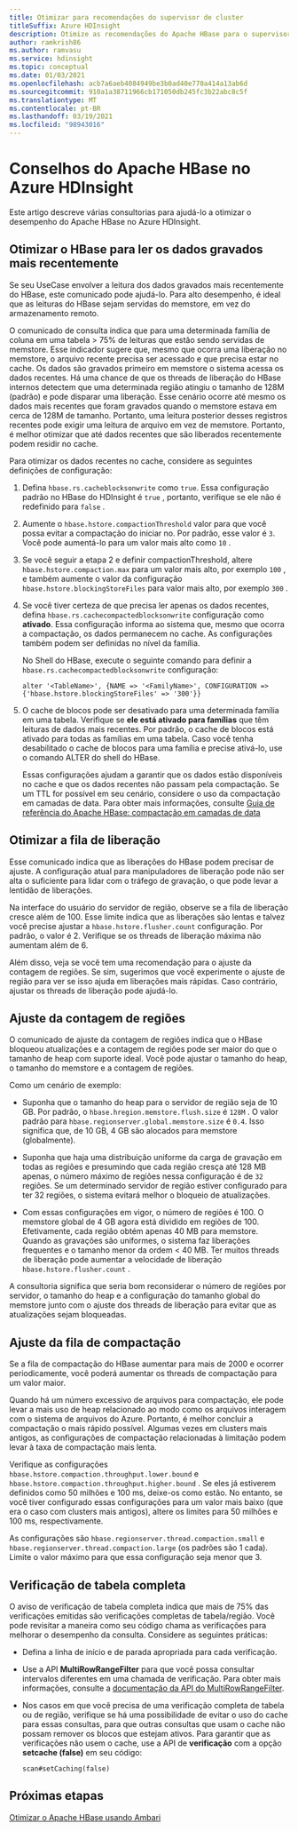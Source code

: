 ```yaml
---
title: Otimizar para recomendações do supervisor de cluster
titleSuffix: Azure HDInsight
description: Otimize as recomendações do Apache HBase para o supervisor de cluster no Azure HDInsight.
author: ramkrish86
ms.author: ramvasu
ms.service: hdinsight
ms.topic: conceptual
ms.date: 01/03/2021
ms.openlocfilehash: acb7a6aeb4084949be3b0ad40e770a414a13ab6d
ms.sourcegitcommit: 910a1a38711966cb171050db245fc3b22abc8c5f
ms.translationtype: MT
ms.contentlocale: pt-BR
ms.lasthandoff: 03/19/2021
ms.locfileid: "98943016"
---
```

# <a name="apache-hbase-advisories-in-azure-hdinsight"></a>Conselhos do Apache HBase no Azure HDInsight

Este artigo descreve várias consultorias para ajudá-lo a otimizar o desempenho do Apache HBase no Azure HDInsight. 

## <a name="optimize-hbase-to-read-most-recently-written-data"></a>Otimizar o HBase para ler os dados gravados mais recentemente

Se seu UseCase envolver a leitura dos dados gravados mais recentemente do HBase, este comunicado pode ajudá-lo. Para alto desempenho, é ideal que as leituras do HBase sejam servidas do memstore, em vez do armazenamento remoto.

O comunicado de consulta indica que para uma determinada família de coluna em uma tabela > 75% de leituras que estão sendo servidas de memstore. Esse indicador sugere que, mesmo que ocorra uma liberação no memstore, o arquivo recente precisa ser acessado e que precisa estar no cache. Os dados são gravados primeiro em memstore o sistema acessa os dados recentes. Há uma chance de que os threads de liberação do HBase internos detectem que uma determinada região atingiu o tamanho de 128M (padrão) e pode disparar uma liberação. Esse cenário ocorre até mesmo os dados mais recentes que foram gravados quando o memstore estava em cerca de 128M de tamanho. Portanto, uma leitura posterior desses registros recentes pode exigir uma leitura de arquivo em vez de memstore. Portanto, é melhor otimizar que até dados recentes que são liberados recentemente podem residir no cache.

Para otimizar os dados recentes no cache, considere as seguintes definições de configuração:

1. Defina `hbase.rs.cacheblocksonwrite` como `true`. Essa configuração padrão no HBase do HDInsight é `true` , portanto, verifique se ele não é redefinido para `false` .

2. Aumente o `hbase.hstore.compactionThreshold` valor para que você possa evitar a compactação do iniciar no. Por padrão, esse valor é `3`. Você pode aumentá-lo para um valor mais alto como `10` .

3. Se você seguir a etapa 2 e definir compactionThreshold, altere `hbase.hstore.compaction.max` para um valor mais alto, por exemplo `100` , e também aumente o valor da configuração `hbase.hstore.blockingStoreFiles` para valor mais alto, por exemplo `300` .

4. Se você tiver certeza de que precisa ler apenas os dados recentes, defina `hbase.rs.cachecompactedblocksonwrite` configuração como **ativado**. Essa configuração informa ao sistema que, mesmo que ocorra a compactação, os dados permanecem no cache. As configurações também podem ser definidas no nível da família. 

   No Shell do HBase, execute o seguinte comando para definir a `hbase.rs.cachecompactedblocksonwrite` configuração:
   
   ```
   alter '<TableName>', {NAME => '<FamilyName>', CONFIGURATION => {'hbase.hstore.blockingStoreFiles' => '300'}}
   ```

5. O cache de blocos pode ser desativado para uma determinada família em uma tabela. Verifique se **ele está ativado para famílias** que têm leituras de dados mais recentes. Por padrão, o cache de blocos está ativado para todas as famílias em uma tabela. Caso você tenha desabilitado o cache de blocos para uma família e precise ativá-lo, use o comando ALTER do shell do HBase.

   Essas configurações ajudam a garantir que os dados estão disponíveis no cache e que os dados recentes não passam pela compactação. Se um TTL for possível em seu cenário, considere o uso da compactação em camadas de data. Para obter mais informações, consulte [Guia de referência do Apache HBase: compactação em camadas de data](https://hbase.apache.org/book.html#ops.date.tiered)  

## <a name="optimize-the-flush-queue"></a>Otimizar a fila de liberação

Esse comunicado indica que as liberações do HBase podem precisar de ajuste. A configuração atual para manipuladores de liberação pode não ser alta o suficiente para lidar com o tráfego de gravação, o que pode levar a lentidão de liberações.

Na interface do usuário do servidor de região, observe se a fila de liberação cresce além de 100. Esse limite indica que as liberações são lentas e talvez você precise ajustar a   `hbase.hstore.flusher.count` configuração. Por padrão, o valor é 2. Verifique se os threads de liberação máxima não aumentam além de 6.

Além disso, veja se você tem uma recomendação para o ajuste da contagem de regiões. Se sim, sugerimos que você experimente o ajuste de região para ver se isso ajuda em liberações mais rápidas. Caso contrário, ajustar os threads de liberação pode ajudá-lo.

## <a name="region-count-tuning"></a>Ajuste da contagem de regiões

O comunicado de ajuste da contagem de regiões indica que o HBase bloqueou atualizações e a contagem de regiões pode ser maior do que o tamanho de heap com suporte ideal. Você pode ajustar o tamanho do heap, o tamanho do memstore e a contagem de regiões.

Como um cenário de exemplo:

- Suponha que o tamanho do heap para o servidor de região seja de 10 GB. Por padrão, o `hbase.hregion.memstore.flush.size` é `128M` . O valor padrão para `hbase.regionserver.global.memstore.size` é `0.4`. Isso significa que, de 10 GB, 4 GB são alocados para memstore (globalmente).

- Suponha que haja uma distribuição uniforme da carga de gravação em todas as regiões e presumindo que cada região cresça até 128 MB apenas, o número máximo de regiões nessa configuração é de `32` regiões. Se um determinado servidor de região estiver configurado para ter 32 regiões, o sistema evitará melhor o bloqueio de atualizações.

- Com essas configurações em vigor, o número de regiões é 100. O memstore global de 4 GB agora está dividido em regiões de 100. Efetivamente, cada região obtém apenas 40 MB para memstore. Quando as gravações são uniformes, o sistema faz liberações frequentes e o tamanho menor da ordem < 40 MB. Ter muitos threads de liberação pode aumentar a velocidade de liberação `hbase.hstore.flusher.count` .

A consultoria significa que seria bom reconsiderar o número de regiões por servidor, o tamanho do heap e a configuração do tamanho global do memstore junto com o ajuste dos threads de liberação para evitar que as atualizações sejam bloqueadas.

## <a name="compaction-queue-tuning"></a>Ajuste da fila de compactação

Se a fila de compactação do HBase aumentar para mais de 2000 e ocorrer periodicamente, você poderá aumentar os threads de compactação para um valor maior.

Quando há um número excessivo de arquivos para compactação, ele pode levar a mais uso de heap relacionado ao modo como os arquivos interagem com o sistema de arquivos do Azure. Portanto, é melhor concluir a compactação o mais rápido possível. Algumas vezes em clusters mais antigos, as configurações de compactação relacionadas à limitação podem levar à taxa de compactação mais lenta.

Verifique as configurações `hbase.hstore.compaction.throughput.lower.bound` e `hbase.hstore.compaction.throughput.higher.bound` . Se eles já estiverem definidos como 50 milhões e 100 ms, deixe-os como estão. No entanto, se você tiver configurado essas configurações para um valor mais baixo (que era o caso com clusters mais antigos), altere os limites para 50 milhões e 100 ms, respectivamente.

As configurações são `hbase.regionserver.thread.compaction.small` e `hbase.regionserver.thread.compaction.large` (os padrões são 1 cada).
Limite o valor máximo para que essa configuração seja menor que 3.

## <a name="full-table-scan"></a>Verificação de tabela completa

O aviso de verificação de tabela completa indica que mais de 75% das verificações emitidas são verificações completas de tabela/região. Você pode revisitar a maneira como seu código chama as verificações para melhorar o desempenho da consulta. Considere as seguintes práticas:

* Defina a linha de início e de parada apropriada para cada verificação.

* Use a API **MultiRowRangeFilter** para que você possa consultar intervalos diferentes em uma chamada de verificação. Para obter mais informações, consulte a [documentação da API do MultiRowRangeFilter](https://hbase.apache.org/2.1/apidocs/org/apache/hadoop/hbase/filter/MultiRowRangeFilter.html).

* Nos casos em que você precisa de uma verificação completa de tabela ou de região, verifique se há uma possibilidade de evitar o uso do cache para essas consultas, para que outras consultas que usam o cache não possam remover os blocos que estejam ativos. Para garantir que as verificações não usem o cache, use a API de **verificação** com a opção **setcache (false)** em seu código: 

   ```
   scan#setCaching(false)
   ```
   
## <a name="next-steps"></a>Próximas etapas

[Otimizar o Apache HBase usando Ambari](../optimize-hbase-ambari.md)
